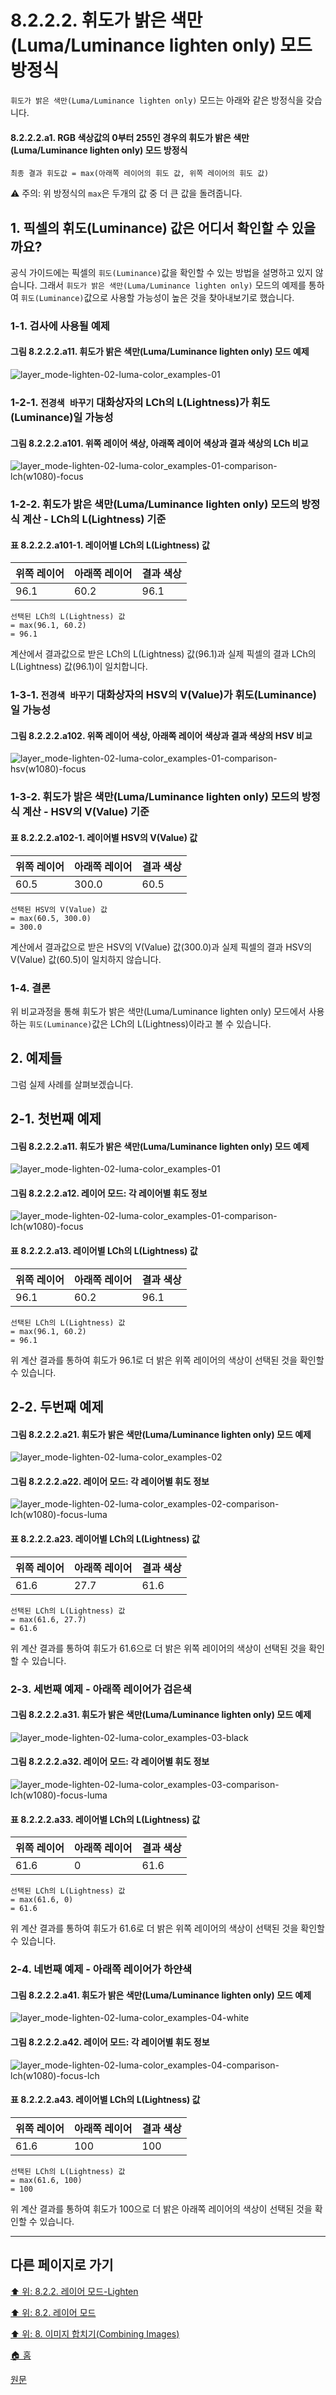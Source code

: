 # 8.2.2.2. 휘도가 밝은 색만(Luma/Luminance lighten only) 모드 방정식
`휘도가 밝은 색만(Luma/Luminance lighten only)` 모드는 아래와 같은 방정식을 갖습니다.

#### 8.2.2.2.a1. RGB 색상값의 0부터 255인 경우의 휘도가 밝은 색만(Luma/Luminance lighten only) 모드 방정식
```
최종 결과 휘도값 = max(아래쪽 레이어의 휘도 값, 위쪽 레이어의 휘도 값)
```

⚠️ 주의: 위 방정식의 `max`은 두개의 값 중 더 큰 값을 돌려줍니다.

## 1. 픽셀의 휘도(Luminance) 값은 어디서 확인할 수 있을까요?
공식 가이드에는 픽셀의 `휘도(Luminance)`값을 확인할 수 있는 방법을 설명하고 있지 않습니다. 그래서 `휘도가 밝은 색만(Luma/Luminance lighten only)` 모드의 예제를 통하여 `휘도(Luminance)`값으로 사용할 가능성이 높은 것을 찾아내보기로 했습니다.

### 1-1. 검사에 사용될 예제
#### 그림 8.2.2.2.a11. 휘도가 밝은 색만(Luma/Luminance lighten only) 모드 예제
![layer_mode-lighten-02-luma-color_examples-01](https://github.com/wonder13662/gimp/assets/15767104/b54908fb-c564-4924-808b-81568faf4ec7)

### 1-2-1. `전경색 바꾸기` 대화상자의 LCh의 L(Lightness)가 휘도(Luminance)일 가능성
#### 그림 8.2.2.2.a101. 위쪽 레이어 색상, 아래쪽 레이어 색상과 결과 색상의 LCh 비교
![layer_mode-lighten-02-luma-color_examples-01-comparison-lch(w1080)-focus](https://github.com/wonder13662/gimp/assets/15767104/85ba3968-5a14-4c14-8922-7c50ee456ac4)

### 1-2-2. 휘도가 밝은 색만(Luma/Luminance lighten only) 모드의 방정식 계산 - LCh의 L(Lightness) 기준
#### 표 8.2.2.2.a101-1. 레이어별 LCh의 L(Lightness) 값

|위쪽 레이어|아래쪽 레이어|결과 색상|
|---|---|---|
|96.1|60.2|96.1|

```
선택된 LCh의 L(Lightness) 값
= max(96.1, 60.2)
= 96.1
```

계산에서 결과값으로 받은 LCh의 L(Lightness) 값(96.1)과 실제 픽셀의 결과 LCh의 L(Lightness) 값(96.1)이 일치합니다.

### 1-3-1. `전경색 바꾸기` 대화상자의 HSV의 V(Value)가 휘도(Luminance)일 가능성
#### 그림 8.2.2.2.a102. 위쪽 레이어 색상, 아래쪽 레이어 색상과 결과 색상의 HSV 비교
![layer_mode-lighten-02-luma-color_examples-01-comparison-hsv(w1080)-focus](https://github.com/wonder13662/gimp/assets/15767104/9dcec7db-fc6b-47ee-9add-14479570d576)

### 1-3-2. 휘도가 밝은 색만(Luma/Luminance lighten only) 모드의 방정식 계산 - HSV의 V(Value) 기준
#### 표 8.2.2.2.a102-1. 레이어별 HSV의 V(Value) 값

|위쪽 레이어|아래쪽 레이어|결과 색상|
|---|---|---|
|60.5|300.0|60.5|

```
선택된 HSV의 V(Value) 값
= max(60.5, 300.0)
= 300.0
```

계산에서 결과값으로 받은 HSV의 V(Value) 값(300.0)과 실제 픽셀의 결과 HSV의 V(Value) 값(60.5)이 일치하지 않습니다.

### 1-4. 결론
위 비교과정을 통해 휘도가 밝은 색만(Luma/Luminance lighten only) 모드에서 사용하는 `휘도(Luminance)`값은 LCh의 L(Lightness)이라고 볼 수 있습니다.

## 2. 예제들

그럼 실제 사례를 살펴보겠습니다.

## 2-1. 첫번째 예제
#### 그림 8.2.2.2.a11. 휘도가 밝은 색만(Luma/Luminance lighten only) 모드 예제
![layer_mode-lighten-02-luma-color_examples-01](https://github.com/wonder13662/gimp/assets/15767104/b54908fb-c564-4924-808b-81568faf4ec7)

#### 그림 8.2.2.2.a12. 레이어 모드: 각 레이어별 휘도 정보
![layer_mode-lighten-02-luma-color_examples-01-comparison-lch(w1080)-focus](https://github.com/wonder13662/gimp/assets/15767104/85ba3968-5a14-4c14-8922-7c50ee456ac4)

#### 표 8.2.2.2.a13. 레이어별 LCh의 L(Lightness) 값

|위쪽 레이어|아래쪽 레이어|결과 색상|
|---|---|---|
|96.1|60.2|96.1|

```
선택된 LCh의 L(Lightness) 값
= max(96.1, 60.2)
= 96.1
```

위 계산 결과를 통하여 휘도가 96.1로 더 밝은 위쪽 레이어의 색상이 선택된 것을 확인할 수 있습니다.

## 2-2. 두번째 예제
#### 그림 8.2.2.2.a21. 휘도가 밝은 색만(Luma/Luminance lighten only) 모드 예제
![layer_mode-lighten-02-luma-color_examples-02](https://github.com/wonder13662/gimp/assets/15767104/005ba29a-8b46-44b3-b7f4-baa4c58560b1)

#### 그림 8.2.2.2.a22. 레이어 모드: 각 레이어별 휘도 정보
![layer_mode-lighten-02-luma-color_examples-02-comparison-lch(w1080)-focus-luma](https://github.com/wonder13662/gimp/assets/15767104/57507423-1096-4c37-968d-1917bda19775)

#### 표 8.2.2.2.a23. 레이어별 LCh의 L(Lightness) 값

|위쪽 레이어|아래쪽 레이어|결과 색상|
|---|---|---|
|61.6|27.7|61.6|

```
선택된 LCh의 L(Lightness) 값
= max(61.6, 27.7)
= 61.6
```

위 계산 결과를 통하여 휘도가 61.6으로 더 밝은 위쪽 레이어의 색상이 선택된 것을 확인할 수 있습니다.

### 2-3. 세번째 예제 - 아래쪽 레이어가 검은색
#### 그림 8.2.2.2.a31. 휘도가 밝은 색만(Luma/Luminance lighten only) 모드 예제
![layer_mode-lighten-02-luma-color_examples-03-black](https://github.com/wonder13662/gimp/assets/15767104/e4daee08-40e0-455f-83dd-377ce9b2e111)

#### 그림 8.2.2.2.a32. 레이어 모드: 각 레이어별 휘도 정보
![layer_mode-lighten-02-luma-color_examples-03-comparison-lch(w1080)-focus-luma](https://github.com/wonder13662/gimp/assets/15767104/20a1dead-5ef7-49b7-addf-0406bace23f5)

#### 표 8.2.2.2.a33. 레이어별 LCh의 L(Lightness) 값

|위쪽 레이어|아래쪽 레이어|결과 색상|
|---|---|---|
|61.6|0|61.6|

```
선택된 LCh의 L(Lightness) 값
= max(61.6, 0)
= 61.6
```

위 계산 결과를 통하여 휘도가 61.6로 더 밝은 위쪽 레이어의 색상이 선택된 것을 확인할 수 있습니다.

### 2-4. 네번째 예제 - 아래쪽 레이어가 하얀색
#### 그림 8.2.2.2.a41. 휘도가 밝은 색만(Luma/Luminance lighten only) 모드 예제
![layer_mode-lighten-02-luma-color_examples-04-white](https://github.com/wonder13662/gimp/assets/15767104/f51a6c1d-9b4b-4a50-9d82-bc22ebf8e058)

#### 그림 8.2.2.2.a42. 레이어 모드: 각 레이어별 휘도 정보
![layer_mode-lighten-02-luma-color_examples-04-comparison-lch(w1080)-focus-lch](https://github.com/wonder13662/gimp/assets/15767104/00380343-adef-4d84-90d6-386228925898)

#### 표 8.2.2.2.a43. 레이어별 LCh의 L(Lightness) 값

|위쪽 레이어|아래쪽 레이어|결과 색상|
|---|---|---|
|61.6|100|100|

```
선택된 LCh의 L(Lightness) 값
= max(61.6, 100)
= 100
```

위 계산 결과를 통하여 휘도가 100으로 더 밝은 아래쪽 레이어의 색상이 선택된 것을 확인할 수 있습니다.

***

## 다른 페이지로 가기

[⬆️ 위: 8.2.2. 레이어 모드-Lighten](./08-02-02-lighten-layer-mode.md)

[⬆️ 위: 8.2. 레이어 모드](./08-02-00-layer-modes.md)

[⬆️ 위: 8. 이미지 합치기(Combining Images)](./08-00-combining-images.md)

[🏠 홈](./00-home.md)

[원문](https://docs.gimp.org/2.10/ko/layer-mode-group-lighten.html)
